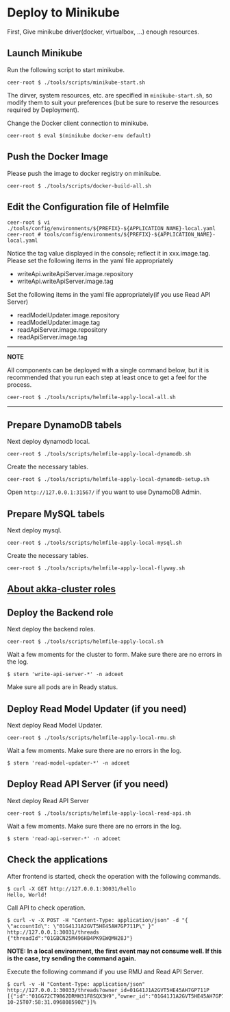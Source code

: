 # Deploy to Minikube

First, Give minikube driver(docker, virtualbox, ...) enough resources.

## Launch Minikube

Run the following script to start minikube.

```shell
ceer-root $ ./tools/scripts/minikube-start.sh
```

The dirver, system resources, etc. are specified in `minikube-start.sh`, so modify them to suit your preferences (but be
sure to reserve the resources required by Deployment).

Change the Docker client connection to minikube.

```shell
ceer-root $ eval $(minikube docker-env default)
```

## Push the Docker Image

Please push the image to docker registry on minikube.

```shell
ceer-root $ ./tools/scripts/docker-build-all.sh
```

## Edit the Configuration file of Helmfile

```shell
ceer-root $ vi ./tools/config/environments/${PREFIX}-${APPLICATION_NAME}-local.yaml
ceer-root # tools/config/environments/${PREFIX}-${APPLICATION_NAME}-local.yaml
```

Notice the tag value displayed in the console; reflect it in xxx.image.tag.
Please set the following items in the yaml file appropriately

- writeApi.writeApiServer.image.repository
- writeApi.writeApiServer.image.tag

Set the following items in the yaml file appropriately(if you use Read API Server)

- readModelUpdater.image.repository
- readModelUpdater.image.tag
- readApiServer.image.repository
- readApiServer.image.tag

---

**NOTE**

All components can be deployed with a single command below, but it is recommended that you run each step at least once
to get a feel for the process.

```shell
ceer-root $ ./tools/scripts/helmfile-apply-local-all.sh
```

---

## Prepare DynamoDB tabels

Next deploy dynamodb local.

```shell
ceer-root $ ./tools/scripts/helmfile-apply-local-dynamodb.sh
```

Create the necessary tables.

```shell
ceer-root $ ./tools/scripts/helmfile-apply-local-dynamodb-setup.sh
```

Open `http://127.0.0.1:31567/` if you want to use DynamoDB Admin.

## Prepare MySQL tabels

Next deploy mysql.

```shell
ceer-root $ ./tools/scripts/helmfile-apply-local-mysql.sh
```

Create the necessary tables.

```shell
ceer-root $ ./tools/scripts/helmfile-apply-local-flyway.sh
```

## [About akka-cluster roles](DEBUG_ON_LOCAL_K8S.md#about-akka-cluster-roles)

## Deploy the Backend role

Next deploy the backend roles.

```shell
ceer-root $ ./tools/scripts/helmfile-apply-local.sh
```

Wait a few moments for the cluster to form. Make sure there are no errors in the log.

```shell
$ stern 'write-api-server-*' -n adceet
```

Make sure all pods are in Ready status.

## Deploy Read Model Updater (if you need)

Next deploy Read Model Updater.

```shell
ceer-root $ ./tools/scripts/helmfile-apply-local-rmu.sh
```

Wait a few moments. Make sure there are no errors in the log.

```shell
$ stern 'read-model-updater-*' -n adceet
```

## Deploy Read API Server (if you need)

Next deploy Read API Server

```shell
ceer-root $ ./tools/scripts/helmfile-apply-local-read-api.sh
```

Wait a few moments. Make sure there are no errors in the log.

```shell
$ stern 'read-api-server-*' -n adceet
```

## Check the applications

After frontend is started, check the operation with the following commands.

```shell
$ curl -X GET http://127.0.0.1:30031/hello
Hello, World!
```

Call API to check operation.

```shell
$ curl -v -X POST -H "Content-Type: application/json" -d "{ \"accountId\": \"01G41J1A2GVT5HE45AH7GP711P\" }" http://127.0.0.1:30031/threads
{"threadId":"01GBCN25M496HB4PK9EWQMH28J"}
```

**NOTE: In a local environment, the first event may not consume well. If this is the case, try sending the command
again.**

Execute the following command if you use RMU and Read API Server.

```shell
$ curl -v -H "Content-Type: application/json" http://127.0.0.1:30033/threads?owner_id=01G41J1A2GVT5HE45AH7GP711P
[{"id":"01GG72CT9B62DRMH31F8SQX3H9","owner_id":"01G41J1A2GVT5HE45AH7GP711P","created_at":"2022-10-25T07:58:31.096808590Z"}]%
```

